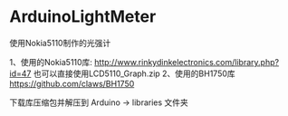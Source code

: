 # ArduinoLightMeter
使用Nokia5110制作的光强计

1、使用的Nokia5110库:
http://www.rinkydinkelectronics.com/library.php?id=47
也可以直接使用LCD5110_Graph.zip
2、使用的BH1750库
https://github.com/claws/BH1750

下载库压缩包并解压到 Arduino -> libraries 文件夹
